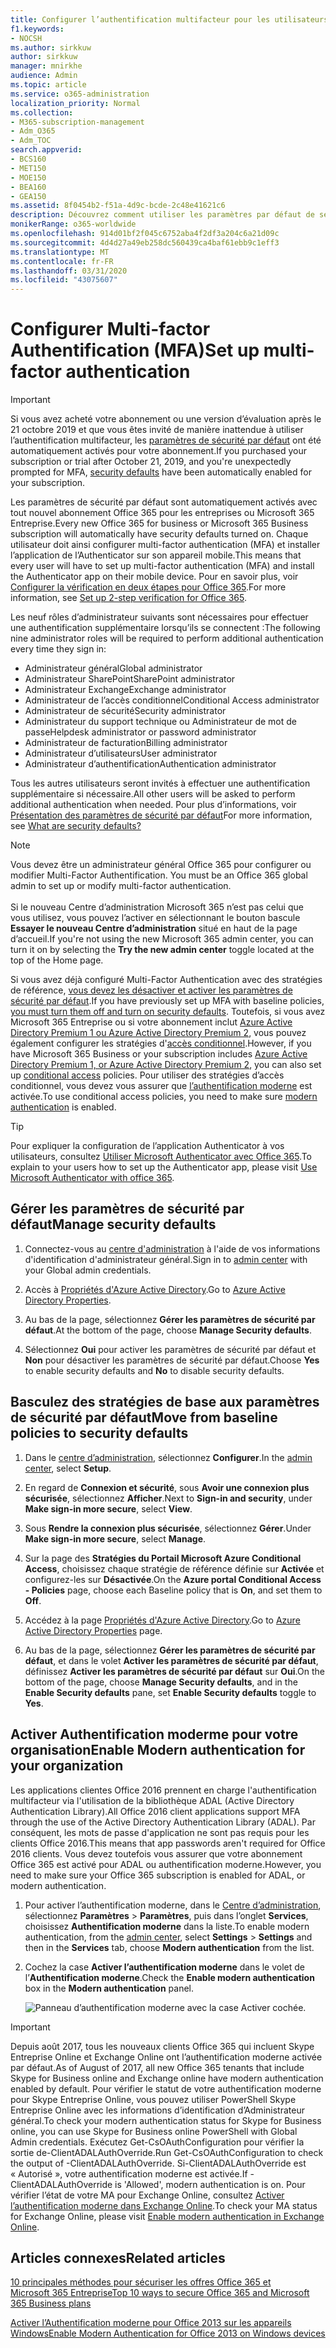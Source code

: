 ```yaml
---
title: Configurer l’authentification multifacteur pour les utilisateurs d’Office 365
f1.keywords:
- NOCSH
ms.author: sirkkuw
author: sirkkuw
manager: mnirkhe
audience: Admin
ms.topic: article
ms.service: o365-administration
localization_priority: Normal
ms.collection:
- M365-subscription-management
- Adm_O365
- Adm_TOC
search.appverid:
- BCS160
- MET150
- MOE150
- BEA160
- GEA150
ms.assetid: 8f0454b2-f51a-4d9c-bcde-2c48e41621c6
description: Découvrez comment utiliser les paramètres par défaut de sécurité pour configurer multi-factor authentication pour les utilisateurs d’Office 365.
monikerRange: o365-worldwide
ms.openlocfilehash: 914d01bf2f045c6752aba4f2df3a204c6a21d09c
ms.sourcegitcommit: 4d4d27a49eb258dc560439ca4baf61ebb9c1eff3
ms.translationtype: MT
ms.contentlocale: fr-FR
ms.lasthandoff: 03/31/2020
ms.locfileid: "43075607"
---
```

# <a name="set-up-multi-factor-authentication"></a><span data-ttu-id="a95be-103">Configurer Multi-factor Authentification (MFA)</span><span class="sxs-lookup"><span data-stu-id="a95be-103">Set up multi-factor authentication</span></span>
  
> [!IMPORTANT]
> <span data-ttu-id="a95be-104">Si vous avez acheté votre abonnement ou une version d’évaluation après le 21 octobre 2019 et que vous êtes invité de manière inattendue à utiliser l’authentification multifacteur, les [paramètres de sécurité par défaut](https://docs.microsoft.com/azure/active-directory/fundamentals/concept-fundamentals-security-defaults) ont été automatiquement activés pour votre abonnement.</span><span class="sxs-lookup"><span data-stu-id="a95be-104">If you purchased your subscription or trial after October 21, 2019, and you're unexpectedly prompted for MFA, [security defaults](https://docs.microsoft.com/azure/active-directory/fundamentals/concept-fundamentals-security-defaults) have been automatically enabled for your subscription.</span></span>

<span data-ttu-id="a95be-105">Les paramètres de sécurité par défaut sont automatiquement activés avec tout nouvel abonnement Office 365 pour les entreprises ou Microsoft 365 Entreprise.</span><span class="sxs-lookup"><span data-stu-id="a95be-105">Every new Office 365 for business or Microsoft 365 Business subscription will automatically have security defaults turned on.</span></span> <span data-ttu-id="a95be-106">Chaque utilisateur doit ainsi configurer multi-factor authentication (MFA) et installer l’application de l’Authenticator sur son appareil mobile.</span><span class="sxs-lookup"><span data-stu-id="a95be-106">This means that every user will have to set up multi-factor authentication (MFA) and install the Authenticator app on their mobile device.</span></span> <span data-ttu-id="a95be-107">Pour en savoir plus, voir [Configurer la vérification en deux étapes pour Office 365](https://support.office.com/article/ace1d096-61e5-449b-a875-58eb3d74de14).</span><span class="sxs-lookup"><span data-stu-id="a95be-107">For more information, see [Set up 2-step verification for Office 365](https://support.office.com/article/ace1d096-61e5-449b-a875-58eb3d74de14).</span></span>  

<span data-ttu-id="a95be-108">Les neuf rôles d’administrateur suivants sont nécessaires pour effectuer une authentification supplémentaire lorsqu’ils se connectent :</span><span class="sxs-lookup"><span data-stu-id="a95be-108">The following nine administrator roles will be required to perform additional authentication every time they sign in:</span></span>
- <span data-ttu-id="a95be-109">Administrateur général</span><span class="sxs-lookup"><span data-stu-id="a95be-109">Global administrator</span></span>
- <span data-ttu-id="a95be-110">Administrateur SharePoint</span><span class="sxs-lookup"><span data-stu-id="a95be-110">SharePoint administrator</span></span>
- <span data-ttu-id="a95be-111">Administrateur Exchange</span><span class="sxs-lookup"><span data-stu-id="a95be-111">Exchange administrator</span></span>
- <span data-ttu-id="a95be-112">Administrateur de l’accès conditionnel</span><span class="sxs-lookup"><span data-stu-id="a95be-112">Conditional Access administrator</span></span>
- <span data-ttu-id="a95be-113">Administrateur de sécurité</span><span class="sxs-lookup"><span data-stu-id="a95be-113">Security administrator</span></span>
- <span data-ttu-id="a95be-114">Administrateur du support technique ou Administrateur de mot de passe</span><span class="sxs-lookup"><span data-stu-id="a95be-114">Helpdesk administrator or password administrator</span></span>
- <span data-ttu-id="a95be-115">Administrateur de facturation</span><span class="sxs-lookup"><span data-stu-id="a95be-115">Billing administrator</span></span>
- <span data-ttu-id="a95be-116">Administrateur d’utilisateurs</span><span class="sxs-lookup"><span data-stu-id="a95be-116">User administrator</span></span>
- <span data-ttu-id="a95be-117">Administrateur d’authentification</span><span class="sxs-lookup"><span data-stu-id="a95be-117">Authentication administrator</span></span>

<span data-ttu-id="a95be-118">Tous les autres utilisateurs seront invités à effectuer une authentification supplémentaire si nécessaire.</span><span class="sxs-lookup"><span data-stu-id="a95be-118">All other users will be asked to perform additional authentication when needed.</span></span> <span data-ttu-id="a95be-119">Pour plus d’informations, voir [Présentation des paramètres de sécurité par défaut](https://docs.microsoft.com/azure/active-directory/fundamentals/concept-fundamentals-security-defaults)</span><span class="sxs-lookup"><span data-stu-id="a95be-119">For more information, see [What are security defaults?](https://docs.microsoft.com/azure/active-directory/fundamentals/concept-fundamentals-security-defaults)</span></span>

> [!NOTE]
> <span data-ttu-id="a95be-p103">Vous devez être un administrateur général Office 365 pour configurer ou modifier Multi-Factor Authentification. </span><span class="sxs-lookup"><span data-stu-id="a95be-p103">You must be an Office 365 global admin to set up or modify multi-factor authentication. </span></span><br><br>
> <span data-ttu-id="a95be-121">Si le nouveau Centre d’administration Microsoft 365 n’est pas celui que vous utilisez, vous pouvez l’activer en sélectionnant le bouton bascule **Essayer le nouveau Centre d’administration** situé en haut de la page d’accueil.</span><span class="sxs-lookup"><span data-stu-id="a95be-121">If you're not using the new Microsoft 365 admin center, you can turn it on by selecting the **Try the new admin center** toggle located at the top of the Home page.</span></span>

<span data-ttu-id="a95be-122">Si vous avez déjà configuré Multi-Factor Authentication avec des stratégies de référence, [vous devez les désactiver et activer les paramètres de sécurité par défaut](#move-from-baseline-policies-to-security-defaults).</span><span class="sxs-lookup"><span data-stu-id="a95be-122">If you have previously set up MFA with baseline policies, [you must turn them off and turn on security defaults](#move-from-baseline-policies-to-security-defaults).</span></span> <span data-ttu-id="a95be-123">Toutefois, si vous avez Microsoft 365 Entreprise ou si votre abonnement inclut [Azure Active Directory Premium 1 ou Azure Active Directory Premium 2](https://azure.microsoft.com/pricing/details/active-directory/), vous pouvez également configurer les stratégies d'[accès conditionnel](https://docs.microsoft.com/azure/active-directory/conditional-access/overview).</span><span class="sxs-lookup"><span data-stu-id="a95be-123">However, if you have Microsoft 365 Business or your subscription includes [Azure Active Directory Premium 1, or Azure Active Directory Premium 2](https://azure.microsoft.com/pricing/details/active-directory/), you can also set up [conditional access](https://docs.microsoft.com/azure/active-directory/conditional-access/overview) policies.</span></span> <span data-ttu-id="a95be-124">Pour utiliser des stratégies d’accès conditionnel, vous devez vous assurer que [l’authentification moderne](#enable-modern-authentication-for-your-organization) est activée.</span><span class="sxs-lookup"><span data-stu-id="a95be-124">To use conditional access policies, you need to make sure [modern authentication](#enable-modern-authentication-for-your-organization) is enabled.</span></span>

> [!TIP]
> <span data-ttu-id="a95be-125">Pour expliquer la configuration de l’application Authenticator à vos utilisateurs, consultez [Utiliser Microsoft Authenticator avec Office 365](https://support.office.com/article/use-microsoft-authenticator-with-office-365-1412611f-ad8d-43ab-807c-7965e5155411?ui=en-US&rs=en-US&ad=US#ID0EAADAAA=_Step_1).</span><span class="sxs-lookup"><span data-stu-id="a95be-125">To explain to your users how to set up the Authenticator app, please visit [Use Microsoft Authenticator with office 365](https://support.office.com/article/use-microsoft-authenticator-with-office-365-1412611f-ad8d-43ab-807c-7965e5155411?ui=en-US&rs=en-US&ad=US#ID0EAADAAA=_Step_1).</span></span>

## <a name="manage-security-defaults"></a><span data-ttu-id="a95be-126">Gérer les paramètres de sécurité par défaut</span><span class="sxs-lookup"><span data-stu-id="a95be-126">Manage security defaults</span></span>

1. <span data-ttu-id="a95be-127">Connectez-vous au [centre d'administration](https://go.microsoft.com/fwlink/p/?linkid=834822) à l'aide de vos informations d'identification d'administrateur général.</span><span class="sxs-lookup"><span data-stu-id="a95be-127">Sign in to [admin center](https://go.microsoft.com/fwlink/p/?linkid=834822) with your Global admin credentials.</span></span>
2. <span data-ttu-id="a95be-128">Accès à [Propriétés d'Azure Active Directory](https://portal.azure.com/#blade/Microsoft_AAD_IAM/ActiveDirectoryMenuBlade/Properties).</span><span class="sxs-lookup"><span data-stu-id="a95be-128">Go to [Azure Active Directory Properties](https://portal.azure.com/#blade/Microsoft_AAD_IAM/ActiveDirectoryMenuBlade/Properties).</span></span>

3. <span data-ttu-id="a95be-129">Au bas de la page, sélectionnez **Gérer les paramètres de sécurité par défaut**.</span><span class="sxs-lookup"><span data-stu-id="a95be-129">At the bottom of the page, choose **Manage Security defaults**.</span></span>
4. <span data-ttu-id="a95be-130">Sélectionnez **Oui** pour activer les paramètres de sécurité par défaut et **Non** pour désactiver les paramètres de sécurité par défaut.</span><span class="sxs-lookup"><span data-stu-id="a95be-130">Choose **Yes** to enable security defaults and **No** to disable security defaults.</span></span>

## <a name="move-from-baseline-policies-to-security-defaults"></a><span data-ttu-id="a95be-131">Basculez des stratégies de base aux paramètres de sécurité par défaut</span><span class="sxs-lookup"><span data-stu-id="a95be-131">Move from baseline policies to security defaults</span></span>

1. <span data-ttu-id="a95be-132">Dans le [centre d’administration](https://go.microsoft.com/fwlink/p/?linkid=834822), sélectionnez **Configurer**.</span><span class="sxs-lookup"><span data-stu-id="a95be-132">In the [admin center](https://go.microsoft.com/fwlink/p/?linkid=834822), select **Setup**.</span></span>

2. <span data-ttu-id="a95be-133">En regard de **Connexion et sécurité**, sous **Avoir une connexion plus sécurisée**, sélectionnez **Afficher**.</span><span class="sxs-lookup"><span data-stu-id="a95be-133">Next to **Sign-in and security**, under **Make sign-in more secure**, select **View**.</span></span>

3. <span data-ttu-id="a95be-134">Sous **Rendre la connexion plus sécurisée**, sélectionnez **Gérer**.</span><span class="sxs-lookup"><span data-stu-id="a95be-134">Under **Make sign-in more secure**, select **Manage**.</span></span> 

4. <span data-ttu-id="a95be-135">Sur la page des **Stratégies du Portail Microsoft Azure Conditional Access**, choisissez chaque stratégie de référence définie sur **Activée** et configurez-les sur **Désactivée**.</span><span class="sxs-lookup"><span data-stu-id="a95be-135">On the **Azure portal Conditional Access - Policies** page,  choose each Baseline policy that is **On**, and set them to **Off**.</span></span>
5. <span data-ttu-id="a95be-136">Accédez à la page [Propriétés d'Azure Active Directory](https://portal.azure.com/#blade/Microsoft_AAD_IAM/ActiveDirectoryMenuBlade/Properties).</span><span class="sxs-lookup"><span data-stu-id="a95be-136">Go to [Azure Active Directory Properties](https://portal.azure.com/#blade/Microsoft_AAD_IAM/ActiveDirectoryMenuBlade/Properties) page.</span></span>
6. <span data-ttu-id="a95be-137">Au bas de la page, sélectionnez **Gérer les paramètres de sécurité par défaut**, et dans le volet **Activer les paramètres de sécurité par défaut**, définissez **Activer les paramètres de sécurité par défaut** sur **Oui**.</span><span class="sxs-lookup"><span data-stu-id="a95be-137">On the bottom of the page, choose **Manage Security defaults**, and in the **Enable Security defaults** pane, set **Enable Security defaults** toggle to **Yes**.</span></span> 

## <a name="enable-modern-authentication-for-your-organization"></a><span data-ttu-id="a95be-138">Activer Authentification moderme pour votre organisation</span><span class="sxs-lookup"><span data-stu-id="a95be-138">Enable Modern authentication for your organization</span></span>

<span data-ttu-id="a95be-139">Les applications clientes Office 2016 prennent en charge l'authentification multifacteur via l'utilisation de la bibliothèque ADAL (Active Directory Authentication Library).</span><span class="sxs-lookup"><span data-stu-id="a95be-139">All Office 2016 client applications support MFA through the use of the Active Directory Authentication Library (ADAL).</span></span> <span data-ttu-id="a95be-140">Par conséquent, les mots de passe d'application ne sont pas requis pour les clients Office 2016.</span><span class="sxs-lookup"><span data-stu-id="a95be-140">This means that app passwords aren't required for Office 2016 clients.</span></span> <span data-ttu-id="a95be-141">Vous devez toutefois vous assurer que votre abonnement Office 365 est activé pour ADAL ou authentification moderne.</span><span class="sxs-lookup"><span data-stu-id="a95be-141">However, you need to make sure your Office 365 subscription is enabled for ADAL, or modern authentication.</span></span>

1. <span data-ttu-id="a95be-142">Pour activer l’authentification moderne, dans le [Centre d’administration](https://go.microsoft.com/fwlink/p/?linkid=834822), sélectionnez **Paramètres** \> **Paramètres**, puis dans l’onglet **Services**, choisissez **Authentification moderne** dans la liste.</span><span class="sxs-lookup"><span data-stu-id="a95be-142">To enable modern authentication, from the [admin center](https://go.microsoft.com/fwlink/p/?linkid=834822), select **Settings** \> **Settings** and then in the **Services** tab, choose **Modern authentication** from the list.</span></span>

2. <span data-ttu-id="a95be-143">Cochez la case **Activer l’authentification moderne** dans le volet de l’**Authentification moderne**.</span><span class="sxs-lookup"><span data-stu-id="a95be-143">Check the **Enable modern authentication** box in the **Modern authentication** panel.</span></span> 

    ![Panneau d’authentification moderne avec la case Activer cochée.](../../media/enablemodernauth.png)
    
> [!IMPORTANT]
> <span data-ttu-id="a95be-145">Depuis août 2017, tous les nouveaux clients Office 365 qui incluent Skype Entreprise Online et Exchange Online ont l’authentification moderne activée par défaut.</span><span class="sxs-lookup"><span data-stu-id="a95be-145">As of August of 2017, all new Office 365 tenants that include Skype for Business online and Exchange online have modern authentication enabled by default.</span></span> <span data-ttu-id="a95be-146">Pour vérifier le statut de votre authentification moderne pour Skype Entreprise Online, vous pouvez utiliser PowerShell Skype Entreprise Online avec les informations d’identification d’Administrateur général.</span><span class="sxs-lookup"><span data-stu-id="a95be-146">To check your modern authentication status for Skype for Business online, you can use Skype for Business online PowerShell with Global Admin credentials.</span></span> <span data-ttu-id="a95be-147">Exécutez Get-CsOAuthConfiguration pour vérifier la sortie de-ClientADALAuthOverride.</span><span class="sxs-lookup"><span data-stu-id="a95be-147">Run Get-CsOAuthConfiguration to check the output of -ClientADALAuthOverride.</span></span> <span data-ttu-id="a95be-148">Si-ClientADALAuthOverride est « Autorisé », votre authentification moderne est activée.</span><span class="sxs-lookup"><span data-stu-id="a95be-148">If -ClientADALAuthOverride is 'Allowed', modern authentication is on.</span></span>
<span data-ttu-id="a95be-149">Pour vérifier l’état de votre MA pour Exchange Online, consultez [Activer l’authentification moderne dans Exchange Online](https://docs.microsoft.com/exchange/clients-and-mobile-in-exchange-online/enable-or-disable-modern-authentication-in-exchange-online).</span><span class="sxs-lookup"><span data-stu-id="a95be-149">To check your MA status for Exchange Online, please visit [Enable modern authentication in Exchange Online](https://docs.microsoft.com/exchange/clients-and-mobile-in-exchange-online/enable-or-disable-modern-authentication-in-exchange-online).</span></span>

## <a name="related-articles"></a><span data-ttu-id="a95be-150">Articles connexes</span><span class="sxs-lookup"><span data-stu-id="a95be-150">Related articles</span></span>

[<span data-ttu-id="a95be-151">10 principales méthodes pour sécuriser les offres Office 365 et Microsoft 365 Entreprise</span><span class="sxs-lookup"><span data-stu-id="a95be-151">Top 10 ways to secure Office 365 and Microsoft 365 Business plans</span></span>](secure-your-business-data.md)

[<span data-ttu-id="a95be-152">Activer l’Authentification moderne pour Office 2013 sur les appareils Windows</span><span class="sxs-lookup"><span data-stu-id="a95be-152">Enable Modern Authentication for Office 2013 on Windows devices</span></span>](enable-modern-authentication.md)
